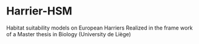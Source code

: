 # Harrier-HSM
Habitat suitability models on European Harriers
Realized in the frame work of a Master thesis in Biology (University de Liège)
